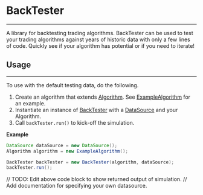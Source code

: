 # BackTester

---
A library for backtesting trading algorithms. 
BackTester can be used to test your trading
algorithms against years of historic data with
only a few lines of code. Quickly see if your
algorithm has potential or if you need to
iterate!

## Usage

---
To use with the default testing data, do the following.

1. Create an algorithm that extends 
   [Algorithm](/src/main/java/Algorithm.java).
   See [ExampleAlgorithm](/src/main/java/ExampleAlgorithm.java)
   for an example.
2. Instantiate an instance of [BackTester](/src/main/java/BackTester.java)
   with a [DataSource](/src/main/java/service/DataSource.java)
   and your Algorithm.
3. Call `backTester.run()` to kick-off the simulation.

**Example**
```java
DataSource dataSource = new DataSource();
Algorithm algorithm = new ExampleAlgorithm();

BackTester backTester = new BackTester(algorithm, dataSource);
backTester.run();
```

// TODO: Edit above code block to show returned output of simulation.
// Add documentation for specifying your own datasource.

